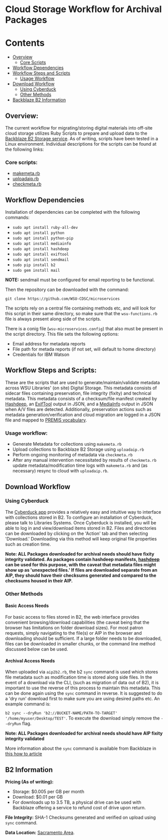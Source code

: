 
# Cloud Storage Workflow for Archival Packages

# Contents
* [Overview](#overview)
  - [Core Scripts](#core-scripts)
* [Workflow Dependencies](#workflow-dependencies)
* [Workflow Steps and Scripts](#workflow-steps-and-scripts)
  - [Usage Workflow](#usage-workflow)
* [Download Workflow](#download-workflow)
  - [Using Cyberduck](#using-cyberduck)
  - [Other Methods](#other-methods)
* [Backblaze B2 Information](#b2-information)

## Overview:
The current workflow for migrating/storing digital materials into off-site cloud storage utilizes Ruby Scripts to prepare and upload data to the [Backblaze B2 Storage service](https://www.backblaze.com/b2/cloud-storage.html). As of writing, scripts have been tested in a Linux environment. Individual descriptions for the scripts can be found at the following links:

### Core scripts:
* [makemeta.rb](https://github.com/WSU-CDSC/microservices/blob/master/Resources/makemeta.md)
* [uploadaip.rb](https://github.com/WSU-CDSC/microservices/blob/master/Resources/uploadaip.md)
* [checkmeta.rb](https://github.com/WSU-CDSC/microservices/blob/master/Resources/checkmeta.md)

## Workflow Dependencies

Installation of dependencies can be completed with the following commands:
* `sudo apt install ruby-all-dev`
* `sudo apt install python`
* `sudo apt install python-pip`
* `sudo apt install mediainfo`
* `sudo apt install hashdeep`
* `sudo apt install exiftool`
* `sudo apt install sendmail`
* `sudo pip install b2`
* `sudo gem install mail`

__NOTE:__ sendmail must be configured for email reporting to be functional.

Then the repository can be downloaded with the command:

`git clone https://github.com/WSU-CDSC/microservices`

The scripts rely on a central file containing methods etc, and will look for this script in their same directory, so make sure that the `wsu-functions.rb` file is always present along side of the scripts.

There is a conig file (`wsu-microservices.config`) that also must be present in the script directory. This file sets the following options:
* Email address for metadata reports
* File path for metada reports (if not set, will default to home directory)
* Credentials for IBM Watson

## Workflow Steps and Scripts:

These are the scripts that are used to generate/maintain/validate metadata across WSU Libraries' (on site) Digital Storage. This metadata consists of sidecar files containing preservation, file integrity (fixity) and technical metadata. This metadata consists of a checksum/file manifest created by [Hashdeep](http://md5deep.sourceforge.net/start-hashdeep.html), an [ExifTool](https://www.sno.phy.queensu.ca/~phil/exiftool/) output in JSON, and a [MediaInfo](https://mediaarea.net/en/MediaInfo) output in JSON when A/V files are detected. Additionally, preservation actions such as metadata generation/verification and cloud migration are logged in a JSON file and mapped to [PREMIS vocabulary](http://id.loc.gov/vocabulary/preservation/eventType.html).

### Usage workflow:
* Generate Metadata for collections using `makemeta.rb`
* Upload collections to Backblaze B2 Storage using `uploadaip.rb`
* Perform ongoing monitoring of metadata via `checkmeta.rb`
* After any manual intervention necessitated by results of `checkmeta.rb` update metadata/modification time logs with `makemeta.rb` and (as necessary) resync to cloud with `uploadaip.rb`.

## Download Workflow

### Using Cyberduck
The [Cyberduck app](https://cyberduck.io/) provides a relatively easy and intuitive way to interface with collections stored in B2. To configure an installation of Cyberduck, please talk to Libraries Systems. Once Cyberduck is installed, you will be able to log in and view/download items stored in B2. Files and directories can be downloaded by clicking on the 'Action' tab and then selecting 'Download.' Downloading via this method will keep original file properties such as creation time.

__Note: ALL Packages downloaded for archival needs should have fixity integrity validated. As packages contain hashdeep manifests, [hashdeep](http://md5deep.sourceforge.net/start-hashdeep.html) can be used for this purpose, with the caveat that metadata files might show up as 'unexpected files.' If files are downloaded separate from an AIP, they should have their checksums generated and compared to the checksums housed in their AIP.__

### Other Methods

#### Basic Access Needs
For basic access to files stored in B2, the web interface provides convenient browsing/download capabilities (the caveat being that the browser has limitations on folder download sizes). For most patron requests, simply navigating to the file(s) or AIP in the browser and downloading should be sufficient. If a large folder needs to be downloaded, files can be downloaded in smaller chunks, or the command line method discussed below can be used.

#### Archival Access Needs
When uploaded via `aip2b2.rb`, the b2 `sync` command is used which stores file metadata such as modification time is stored along side files. In the event of a download via the CLI, (such as migration of data out of B2), it is important to use the reverse of this process to maintain this metadata. This can be done again using the `sync` command in reverse. It is suggested to do a 'dry run' download first to make sure you are using desired paths etc. An example command is:

`b2 sync --dryRun 'b2://BUCKET-NAME/PATH-TO-TARGET' '/home/myuser/Desktop/TEST'`. To execute the download simply remove the `--dryRun` flag.

__Note: ALL Packages downloaded for archival needs should have AIP fixity integrity validated__

More information about the `sync` command is available from Backblaze in [this how to article](https://help.backblaze.com/hc/en-us/articles/226937867-How-do-I-use-the-b2-sync-command-)

## B2 Information
__Pricing (As of writing):__
* Storage: $0.005 per GB per month
* Download: $0.01 per GB
* For downloads up to 3.5 TB, a physical drive can be used with Backblaze offering a service to refund cost of drive upon return.

__File Integrity:__ SHA-1 Checksums generated and verified on upload using `sync` command.

__Data Location:__ [Sacramento Area](https://help.backblaze.com/hc/en-us/articles/217667468-B2-Security-and-Redundancy).






